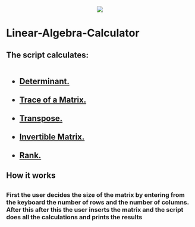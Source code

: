 # <center><img src="https://www.python.org/static/apple-touch-icon-72x72-precomposed.png"></center>
# <h1> Linear-Algebra-Calculator</h1>
## <h2>The script calculates:<br><br><ul><li><a href="https://en.wikipedia.org/wiki/LU_decomposition">Determinant.</a></li><br><li><a href="https://en.wikipedia.org/wiki/Trace_(linear_algebra)">Trace of a Matrix.</a></li><br><li><a href="https://en.wikipedia.org/wiki/Transpose">Transpose.</a></li><br><li><a href="https://en.wikipedia.org/wiki/Invertible_matrix">Invertible Matrix.</a></li><br><li><a href="https://en.wikipedia.org/wiki/Rank_(linear_algebra)">Rank.</a></li></ul></h2>
## <h2>How it works</h2>
## <h3>First the user decides the size of the matrix by entering from the keyboard the number of rows and the number of columns. After this after this the user inserts the matrix and the script does all the calculations and prints the results</h3>
